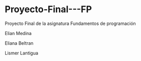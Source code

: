 # Proyecto-Final---FP
Proyecto Final de la asignatura Fundamentos de programación

Elian Medina

Eliana Beltran

Lismer Lantigua


